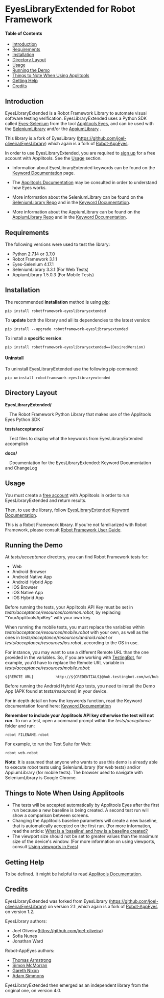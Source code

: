 # EyesLibraryExtended for Robot Framework

#### Table of Contents

- [Introduction](#Introduction)
- [Requirements](#Requirements)
- [Installation](#Installation)
- [Directory Layout](#Directory%20Layout)
- [Usage](#Usage)
- [Running the Demo](#Running%20the%20Demo)
- [Things to Note When Using Applitools](#Things%20to%20Note%20When%20Using%20Applitools)
- [Getting Help](#Getting%20Help)
- [Credits](#Credits)

## Introduction

EyesLibraryExtended is a Robot Framework Library to automate visual software testing verification. EyesLibraryExtended uses a Python SDK called [Eyes-Selenium](https://pypi.python.org/pypi/eyes-selenium) from the tool [Applitools Eyes](http://applitools.com/), and can be used with the [SeleniumLibrary](https://github.com/robotframework/SeleniumLibrary) and/or the [AppiumLibrary](https://github.com/serhatbolsu/robotframework-appiumlibrary) .

This library is a fork of EyesLibrary (https://github.com/joel-oliveira/EyesLibrary) which again is a fork of [Robot-AppEyes](https://github.com/NaviNet/Robot-AppEyes).

In order to use EyesLibraryExtended, you are required to [sign up](https://applitools.com/sign-up/) for a free account with Applitools. See the [Usage](https://github.com/JisThomas14/EyesLibraryExtended#usage) section.

- Information about EyesLibraryExtended keywords can be found on the [Keyword Documentation](https://jisthomas14.github.io/EyesLibraryExtended/) page.

- The [Applitools Documentation](https://pypi.org/project/eyes-selenium/) may be consulted in order to understand how Eyes works.

- More information about the SeleniumLibrary can be found on the [SeleniumLibrary Repo](https://github.com/robotframework/SeleniumLibrary) and in the [Keyword Documentation](http://robotframework.org/SeleniumLibrary/SeleniumLibrary.html).

- More information about the AppiumLibrary can be found on the [AppiumLibrary Repo](https://github.com/serhatbolsu/robotframework-appiumlibrary) and in the [Keyword Documentation](http://serhatbolsu.github.io/robotframework-appiumlibrary/AppiumLibrary.html).

## Requirements

The following versions were used to test the library:

- Python 2.7.14 or 3.7.0
- Robot Framework 3.1.1
- Eyes-Selenium 4.17.1
- SeleniumLibrary 3.3.1 (For Web Tests)
- AppiumLibrary 1.5.0.3 (For Mobile Tests)

## Installation

The recommended **installation** method is using [pip](http://pip-installer.org):

    pip install robotframework-eyeslibraryextended

To **update** both the library and all
its dependencies to the latest version:

    pip install --upgrade robotframework-eyeslibraryextended

To install a **specific version**:

    pip install robotframework-eyeslibraryextended==(DesiredVersion)

#### Uninstall

To uninstall EyesLibraryExtended use the following pip command:

    pip uninstall robotframework-eyeslibraryextended

## Directory Layout

**EyesLibraryExtended/**

&ensp;&ensp;The Robot Framework Python Library that makes use of the Applitools Eyes Python SDK

**tests/acceptance/**

&ensp;&ensp;Test files to display what the keywords from EyesLibraryExtended accomplish

**docs/**

&ensp;&ensp;Documentation for the EyesLibraryExtended: Keyword Documentation and ChangeLog

## Usage

You must create a [free account](https://applitools.com/sign-up/) with Applitools in order to run
EyesLibraryExtended and return results.

Then, to use the library, follow [EyesLibraryExtended Keyword Documentation](https://jisthomas14.github.io/EyesLibraryExtended/).

This is a Robot Framework library. If you're not familiarized with Robot Framework, 
please consult [Robot Framework User Guide](http://code.google.com/p/robotframework/wiki/UserGuide).

## Running the Demo

At _tests/acceptance_ directory, you can find Robot Framework tests for:

- Web
- Android Browser
- Android Native App
- Android Hybrid App
- iOS Browser
- iOS Native App
- iOS Hybrid App

Before running the tests, your Applitools API Key must be set in _tests/acceptance/resources/common.robot_, by replacing "YourApplitoolsApiKey" with your own key.

When running the mobile tests, you must replace the variables within _tests/acceptance/resources/mobile.robot_ with your own, as well as the ones in _tests/acceptance/resources/android.robot_ or _tests/acceptance/resources/ios.robot_, according to the OS in use.

For instance, you may want to use a different Remote URL than the one provided in the variables. So, if you are working with [TestingBot](https://testingbot.com/), for example, you'd have to replace the Remote URL variable in _tests/acceptance/resources/mobile.robot_:

    ${REMOTE URL}          http://${CREDENTIALS}@hub.testingbot.com/wd/hub

Before running the Android Hybrid App tests, you need to install the Demo App (APK found at _tests/resources_) in your device.

For in depth detail on how the keywords function, read the Keyword documentation found here: [Keyword Documentation](https://jisthomas14.github.io/EyesLibraryExtended/)

**Remember to include your Applitools API key otherwise the
test will not run.** To run a test, open a command prompt within the _tests/acceptance_ folder and run:

    robot FILENAME.robot

For example, to run the Test Suite for Web:

    robot web.robot

**Note:** It is assumed that anyone who wants to use this demo is already able to execute robot tests using SeleniumLibrary (for web tests) and/or AppiumLibrary (for mobile tests). The browser used to navigate with SeleniumLibrary is Google Chrome.

## Things to Note When Using Applitools

- The tests will be accepted automatically by Applitools Eyes after the first run because a new baseline is being created. A second test run will show a comparison between screens.
- Changing the Applitools baseline parameters will create a new baseline, that is automatically accepted on the first run. (For more information, read the article: [What is a ‘baseline’ and how is a baseline created?](https://help.applitools.com/hc/en-us/articles/360007188691-What-is-a-baseline-and-how-is-a-baseline-created-)
- The viewport size should not be set to greater values than the maximum size of the device's window.
(For more information on using viewports, consult [Using viewports in Eyes](https://applitools.com/docs/topics/general-concepts/using-viewports-in-eyes.html))

## Getting Help

To be defined. It might be helpful to read [Applitools Documentation](https://applitools.com/docs).

## Credits

EyesLibraryExtended was forked from EyesLibrary (https://github.com/joel-oliveira/EyesLibrary) on version 2.1 ,which again is a fork of [Robot-AppEyes](https://github.com/NaviNet/Robot-AppEyes) on version 1.2.

EyesLibrary authors:

- Joel Oliveira(https://github.com/joel-oliveira)
- Sofia Nunes
- Jonathan Ward

Robot-AppEyes authors:

- [Thomas Armstrong](https://github.com/tbarmstrong)
- [Simon McMorran](https://github.com/SIMcM)
- [Gareth Nixon](https://github.com/GarethNixon)
- [Adam Simmons](https://github.com/adamsimmons)

EyesLibraryExtended then emerged as an independent library from the original one, on version 4.0.
